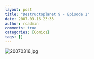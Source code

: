 ```yaml
---
layout: post
title: "Destructoplanet 9 - Episode 1"
date: 2007-03-16 23:33
author: rcadmin
comments: true
categories: [Comics]
tags: []
---
```

<img alt="20070316.jpg" id="image1061" src="http://dl.bitsmack.com/uploads/2007/03/20070316.jpg" />
